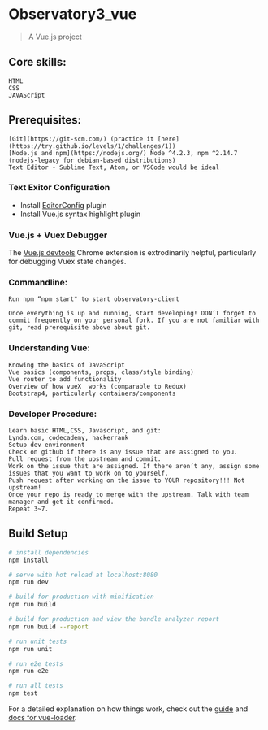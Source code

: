 # Observatory3_vue

> A Vue.js project

## Core skills:
    HTML
    CSS
    JAVAScript

## Prerequisites:
    [Git](https://git-scm.com/) (practice it [here](https://try.github.io/levels/1/challenges/1))
    [Node.js and npm](https://nodejs.org/) Node ^4.2.3, npm ^2.14.7 (nodejs-legacy for debian-based distributions)
    Text Editor - Sublime Text, Atom, or VSCode would be ideal

### Text Exitor Configuration
- Install [EditorConfig](http://editorconfig.org/) plugin
- Install Vue.js syntax highlight plugin

### Vue.js + Vuex Debugger
The [Vue.js devtools](https://chrome.google.com/webstore/detail/vuejs-devtools/nhdogjmejiglipccpnnnanhbledajbpd?hl=en) Chrome extension is extrodinarily helpful, particularly for debugging Vuex state changes.

<!-- TODO - NODE + NPM installation instructions -->
<!-- ### For Linux: -->
<!-- ### For Mac: -->
<!-- ### For Windows: -->
<!-- Install [Node.js and npm](http://blog.teamtreehouse.com/install-node-js-npm-windows) -->

### Commandline:
    Run npm “npm start" to start observatory-client

    Once everything is up and running, start developing! DON’T forget to commit frequently on your personal fork. If you are not familiar with git, read prerequisite above about git.

### Understanding Vue:
    Knowing the basics of JavaScript
    Vue basics (components, props, class/style binding)
    Vue router to add functionality
    Overview of how vueX  works (comparable to Redux)
    Bootstrap4, particularly containers/components

### Developer Procedure:
    Learn basic HTML,CSS, Javascript, and git:
    Lynda.com, codecademy, hackerrank
    Setup dev environment
    Check on github if there is any issue that are assigned to you.
    Pull request from the upstream and commit.
    Work on the issue that are assigned. If there aren’t any, assign some issues that you want to work on to yourself.
    Push request after working on the issue to YOUR repository!!! Not upstream!
    Once your repo is ready to merge with the upstream. Talk with team manager and get it confirmed.
    Repeat 3~7.


## Build Setup

``` bash
# install dependencies
npm install

# serve with hot reload at localhost:8080
npm run dev

# build for production with minification
npm run build

# build for production and view the bundle analyzer report
npm run build --report

# run unit tests
npm run unit

# run e2e tests
npm run e2e

# run all tests
npm test
```

For a detailed explanation on how things work, check out the [guide](http://vuejs-templates.github.io/webpack/) and [docs for vue-loader](http://vuejs.github.io/vue-loader).
